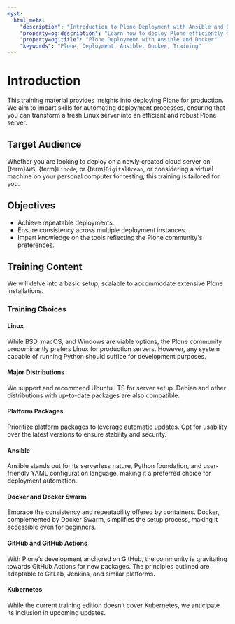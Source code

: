 ```yaml
---
myst:
  html_meta:
    "description": "Introduction to Plone Deployment with Ansible and Docker"
    "property=og:description": "Learn how to deploy Plone efficiently and robustly using Ansible and Docker."
    "property=og:title": "Plone Deployment with Ansible and Docker"
    "keywords": "Plone, Deployment, Ansible, Docker, Training"
---
```


# Introduction

This training material provides insights into deploying Plone for production.
We aim to impart skills for automating deployment processes,
ensuring that you can transform a fresh Linux server into an efficient and robust Plone server.

## Target Audience

Whether you are looking to deploy on a newly created cloud server on {term}`AWS`, {term}`Linode`, or {term}`DigitalOcean`,
or considering a virtual machine on your personal computer for testing, this training is tailored for you.

## Objectives

- Achieve repeatable deployments.
- Ensure consistency across multiple deployment instances.
- Impart knowledge on the tools reflecting the Plone community's preferences.

## Training Content

We will delve into a basic setup, scalable to accommodate extensive Plone installations.

### Training Choices

#### Linux

While BSD, macOS, and Windows are viable options, the Plone community predominantly prefers Linux for production servers.
However, any system capable of running Python should suffice for development purposes.

#### Major Distributions

We support and recommend Ubuntu LTS for server setup. Debian and other distributions with up-to-date packages are also compatible.

#### Platform Packages

Prioritize platform packages to leverage automatic updates. Opt for usability over the latest versions to ensure stability and security.

#### Ansible

Ansible stands out for its serverless nature, Python foundation, and user-friendly YAML configuration language,
making it a preferred choice for deployment automation.

#### Docker and Docker Swarm

Embrace the consistency and repeatability offered by containers. Docker, complemented by Docker Swarm,
simplifies the setup process, making it accessible even for beginners.

#### GitHub and GitHub Actions

With Plone’s development anchored on GitHub, the community is gravitating towards GitHub Actions for new packages.
The principles outlined are adaptable to GitLab, Jenkins, and similar platforms.

#### Kubernetes

While the current training edition doesn’t cover Kubernetes, we anticipate its inclusion in upcoming updates.
